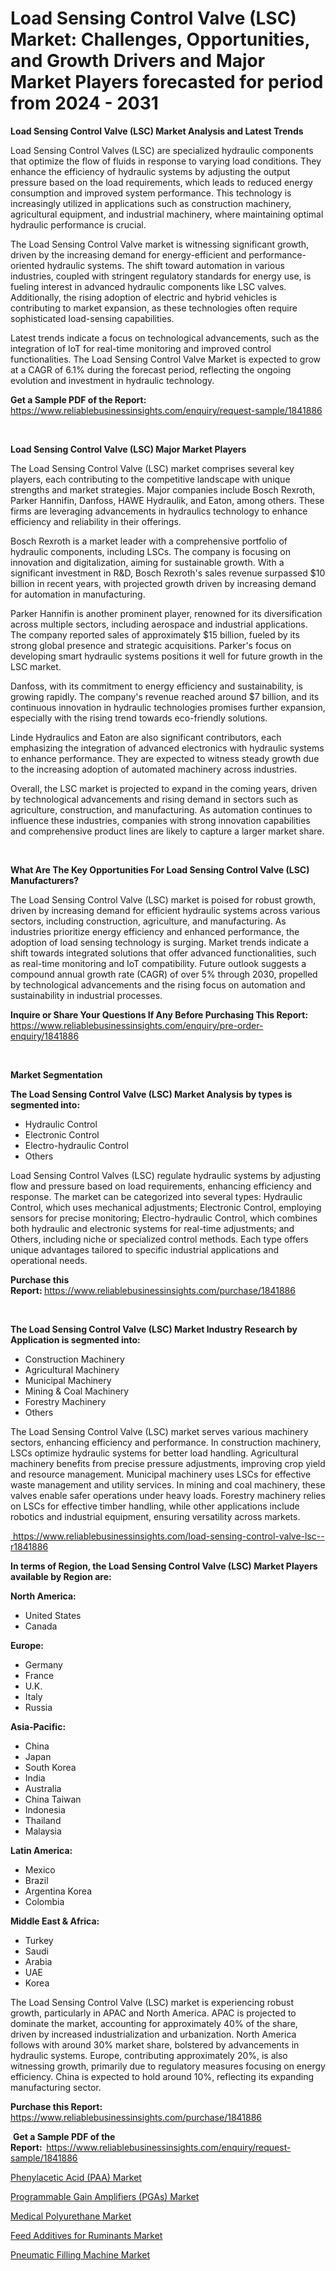 <p><h1>Load Sensing Control Valve (LSC) Market: Challenges, Opportunities, and Growth Drivers and Major Market Players forecasted for period from 2024 - 2031</h1></p><p><strong>Load Sensing Control Valve (LSC) Market Analysis and Latest Trends</strong></p>
<p><p>Load Sensing Control Valves (LSC) are specialized hydraulic components that optimize the flow of fluids in response to varying load conditions. They enhance the efficiency of hydraulic systems by adjusting the output pressure based on the load requirements, which leads to reduced energy consumption and improved system performance. This technology is increasingly utilized in applications such as construction machinery, agricultural equipment, and industrial machinery, where maintaining optimal hydraulic performance is crucial.</p><p>The Load Sensing Control Valve market is witnessing significant growth, driven by the increasing demand for energy-efficient and performance-oriented hydraulic systems. The shift toward automation in various industries, coupled with stringent regulatory standards for energy use, is fueling interest in advanced hydraulic components like LSC valves. Additionally, the rising adoption of electric and hybrid vehicles is contributing to market expansion, as these technologies often require sophisticated load-sensing capabilities.</p><p>Latest trends indicate a focus on technological advancements, such as the integration of IoT for real-time monitoring and improved control functionalities. The Load Sensing Control Valve Market is expected to grow at a CAGR of 6.1% during the forecast period, reflecting the ongoing evolution and investment in hydraulic technology.</p></p>
<p><strong>Get a Sample PDF of the Report:&nbsp;</strong> <a href="https://www.reliablebusinessinsights.com/enquiry/request-sample/1841886?utm_campaign=1121&utm_medium=2&utm_source=Github&utm_content=ia&utm_term=16102024&utm_id=load-sensing-control-valve-lsc">https://www.reliablebusinessinsights.com/enquiry/request-sample/1841886</a></p>
<p>&nbsp;</p>
<p><strong>Load Sensing Control Valve (LSC) Major Market Players</strong></p>
<p><p>The Load Sensing Control Valve (LSC) market comprises several key players, each contributing to the competitive landscape with unique strengths and market strategies. Major companies include Bosch Rexroth, Parker Hannifin, Danfoss, HAWE Hydraulik, and Eaton, among others. These firms are leveraging advancements in hydraulics technology to enhance efficiency and reliability in their offerings.</p><p>Bosch Rexroth is a market leader with a comprehensive portfolio of hydraulic components, including LSCs. The company is focusing on innovation and digitalization, aiming for sustainable growth. With a significant investment in R&D, Bosch Rexroth's sales revenue surpassed $10 billion in recent years, with projected growth driven by increasing demand for automation in manufacturing.</p><p>Parker Hannifin is another prominent player, renowned for its diversification across multiple sectors, including aerospace and industrial applications. The company reported sales of approximately $15 billion, fueled by its strong global presence and strategic acquisitions. Parker's focus on developing smart hydraulic systems positions it well for future growth in the LSC market.</p><p>Danfoss, with its commitment to energy efficiency and sustainability, is growing rapidly. The company's revenue reached around $7 billion, and its continuous innovation in hydraulic technologies promises further expansion, especially with the rising trend towards eco-friendly solutions.</p><p>Linde Hydraulics and Eaton are also significant contributors, each emphasizing the integration of advanced electronics with hydraulic systems to enhance performance. They are expected to witness steady growth due to the increasing adoption of automated machinery across industries.</p><p>Overall, the LSC market is projected to expand in the coming years, driven by technological advancements and rising demand in sectors such as agriculture, construction, and manufacturing. As automation continues to influence these industries, companies with strong innovation capabilities and comprehensive product lines are likely to capture a larger market share.</p></p>
<p>&nbsp;</p>
<p><strong>What Are The Key Opportunities For Load Sensing Control Valve (LSC) Manufacturers?</strong></p>
<p><p>The Load Sensing Control Valve (LSC) market is poised for robust growth, driven by increasing demand for efficient hydraulic systems across various sectors, including construction, agriculture, and manufacturing. As industries prioritize energy efficiency and enhanced performance, the adoption of load sensing technology is surging. Market trends indicate a shift towards integrated solutions that offer advanced functionalities, such as real-time monitoring and IoT compatibility. Future outlook suggests a compound annual growth rate (CAGR) of over 5% through 2030, propelled by technological advancements and the rising focus on automation and sustainability in industrial processes.</p></p>
<p><strong>Inquire or Share Your Questions If Any Before Purchasing This Report:</strong> <a href="https://www.reliablebusinessinsights.com/enquiry/pre-order-enquiry/1841886?utm_campaign=1121&utm_medium=2&utm_source=Github&utm_content=ia&utm_term=16102024&utm_id=load-sensing-control-valve-lsc">https://www.reliablebusinessinsights.com/enquiry/pre-order-enquiry/1841886</a></p>
<p>&nbsp;</p>
<p><strong>Market Segmentation</strong></p>
<p><strong>The Load Sensing Control Valve (LSC) Market Analysis by types is segmented into:</strong></p>
<p><ul><li>Hydraulic Control</li><li>Electronic Control</li><li>Electro-hydraulic Control</li><li>Others</li></ul></p>
<p><p>Load Sensing Control Valves (LSC) regulate hydraulic systems by adjusting flow and pressure based on load requirements, enhancing efficiency and response. The market can be categorized into several types: Hydraulic Control, which uses mechanical adjustments; Electronic Control, employing sensors for precise monitoring; Electro-hydraulic Control, which combines both hydraulic and electronic systems for real-time adjustments; and Others, including niche or specialized control methods. Each type offers unique advantages tailored to specific industrial applications and operational needs.</p></p>
<p><strong>Purchase this Report:&nbsp;</strong><a href="https://www.reliablebusinessinsights.com/purchase/1841886?utm_campaign=1121&utm_medium=2&utm_source=Github&utm_content=ia&utm_term=16102024&utm_id=load-sensing-control-valve-lsc">https://www.reliablebusinessinsights.com/purchase/1841886</a></p>
<p>&nbsp;</p>
<p><strong>The Load Sensing Control Valve (LSC) Market Industry Research by Application is segmented into:</strong></p>
<p><ul><li>Construction Machinery</li><li>Agricultural Machinery</li><li>Municipal Machinery</li><li>Mining & Coal Machinery</li><li>Forestry Machinery</li><li>Others</li></ul></p>
<p><p>The Load Sensing Control Valve (LSC) market serves various machinery sectors, enhancing efficiency and performance. In construction machinery, LSCs optimize hydraulic systems for better load handling. Agricultural machinery benefits from precise pressure adjustments, improving crop yield and resource management. Municipal machinery uses LSCs for effective waste management and utility services. In mining and coal machinery, these valves enable safer operations under heavy loads. Forestry machinery relies on LSCs for effective timber handling, while other applications include robotics and industrial equipment, ensuring versatility across markets.</p></p>
<p><a href="https://www.reliablebusinessinsights.com/load-sensing-control-valve-lsc--r1841886?utm_campaign=1121&utm_medium=2&utm_source=Github&utm_content=ia&utm_term=16102024&utm_id=load-sensing-control-valve-lsc">&nbsp;https://www.reliablebusinessinsights.com/load-sensing-control-valve-lsc--r1841886</a></p>
<p><strong>In terms of Region, the Load Sensing Control Valve (LSC) Market Players available by Region are:</strong></p>
<p>
    <p> <strong> North America: </strong>
        <ul>
            <li>United States</li>
            <li>Canada</li>
        </ul>
        </p> 
    <p> <strong> Europe: </strong>
        <ul>
            <li>Germany</li>
            <li>France</li>
            <li>U.K.</li>
            <li>Italy</li>
            <li>Russia</li>
        </ul>
        </p> 
    <p> <strong> Asia-Pacific: </strong>
        <ul>
            <li>China</li>
            <li>Japan</li>
            <li>South Korea</li>
            <li>India</li>
            <li>Australia</li>
            <li>China Taiwan</li>
            <li>Indonesia</li>
            <li>Thailand</li>
            <li>Malaysia</li>
        </ul>
        </p> 
    <p> <strong> Latin America: </strong>
        <ul>
            <li>Mexico</li>
            <li>Brazil</li>
            <li>Argentina Korea</li>
            <li>Colombia</li>
        </ul>
        </p> 
    <p> <strong> Middle East & Africa: </strong>
        <ul>
            <li>Turkey</li>
            <li>Saudi</li>
            <li>Arabia</li>
            <li>UAE</li>
            <li>Korea</li>
        </ul>
    </p>
    </p>
<p><p>The Load Sensing Control Valve (LSC) market is experiencing robust growth, particularly in APAC and North America. APAC is projected to dominate the market, accounting for approximately 40% of the share, driven by increased industrialization and urbanization. North America follows with around 30% market share, bolstered by advancements in hydraulic systems. Europe, contributing approximately 20%, is also witnessing growth, primarily due to regulatory measures focusing on energy efficiency. China is expected to hold around 10%, reflecting its expanding manufacturing sector.</p></p>
<p><strong>Purchase this Report: </strong><a href="https://www.reliablebusinessinsights.com/purchase/1841886?utm_campaign=1121&utm_medium=2&utm_source=Github&utm_content=ia&utm_term=16102024&utm_id=load-sensing-control-valve-lsc">https://www.reliablebusinessinsights.com/purchase/1841886</a></p>
<p>&nbsp;<strong>Get a Sample PDF of the Report:&nbsp;&nbsp;</strong><a href="https://www.reliablebusinessinsights.com/enquiry/request-sample/1841886?utm_campaign=1121&utm_medium=2&utm_source=Github&utm_content=ia&utm_term=16102024&utm_id=load-sensing-control-valve-lsc">https://www.reliablebusinessinsights.com/enquiry/request-sample/1841886</a></p>
<p><strong></strong></p>
<p><p><a href="https://github.com/fadrijbtavist/Market-Research-Report-List-1/blob/main/phenylacetic-acid-paa-market.md?utm_campaign=1121&utm_medium=2&utm_source=Github&utm_content=ia&utm_term=16102024&utm_id=load-sensing-control-valve-lsc">Phenylacetic Acid (PAA) Market</a></p><p><a href="https://github.com/avilarotedlowkog/Market-Research-Report-List-1/blob/main/programmable-gain-amplifiers-pgas-market.md?utm_campaign=1121&utm_medium=2&utm_source=Github&utm_content=ia&utm_term=16102024&utm_id=load-sensing-control-valve-lsc">Programmable Gain Amplifiers (PGAs) Market</a></p><p><a href="https://www.linkedin.com/pulse/medical-polyurethane-market-global-share-ranking-overall-sales-fx0rc?utm_campaign=1121&utm_medium=2&utm_source=Github&utm_content=ia&utm_term=16102024&utm_id=load-sensing-control-valve-lsc">Medical Polyurethane Market</a></p><p><a href="https://www.linkedin.com/pulse/feed-additives-ruminants-market-size-share-trends-analysis-report-r6adc?utm_campaign=1121&utm_medium=2&utm_source=Github&utm_content=ia&utm_term=16102024&utm_id=load-sensing-control-valve-lsc">Feed Additives for Ruminants Market</a></p><p><a href="https://issuu.com/reportprime-2/docs/pneumatic-filling-machine-market-si_ef022ac8ddf5a6?utm_campaign=1121&utm_medium=2&utm_source=Github&utm_content=ia&utm_term=16102024&utm_id=load-sensing-control-valve-lsc">Pneumatic Filling Machine Market</a></p></p>
